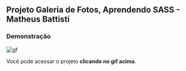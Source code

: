 ## Projeto Galeria de Fotos, Aprendendo SASS - Matheus Battisti
### Demonstração
![gf](https://user-images.githubusercontent.com/72776221/173926204-ffefe680-9571-4d52-b814-9f2fe1a8010c.gif)

Você pode acessar o projeto **clicando no gif acima**.
